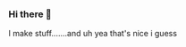 ### Hi there 👋
I make stuff.......and uh yea that's nice i guess
<!--
**JDevelo/JDevelo** is a ✨ _special_ ✨ repository because its `README.md` (this file) appears on your GitHub profile.

[![J_DDev](https://github-readme-stats.vercel.app/api?username=JDevelo)]
-->

